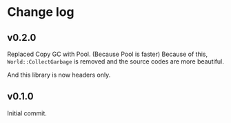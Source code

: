 # Change log

## v0.2.0

Replaced Copy GC with Pool. (Because Pool is faster)
Because of this, `World::CollectGarbage` is removed and the source codes are more beautiful.

And this library is now headers only.

## v0.1.0

Initial commit.
